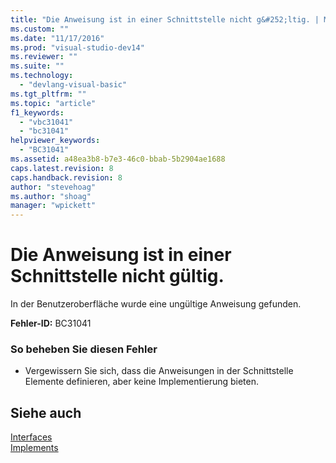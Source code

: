 ```yaml
---
title: "Die Anweisung ist in einer Schnittstelle nicht g&#252;ltig. | Microsoft Docs"
ms.custom: ""
ms.date: "11/17/2016"
ms.prod: "visual-studio-dev14"
ms.reviewer: ""
ms.suite: ""
ms.technology: 
  - "devlang-visual-basic"
ms.tgt_pltfrm: ""
ms.topic: "article"
f1_keywords: 
  - "vbc31041"
  - "bc31041"
helpviewer_keywords: 
  - "BC31041"
ms.assetid: a48ea3b8-b7e3-46c0-bbab-5b2904ae1688
caps.latest.revision: 8
caps.handback.revision: 8
author: "stevehoag"
ms.author: "shoag"
manager: "wpickett"
---
```

# Die Anweisung ist in einer Schnittstelle nicht g&#252;ltig.
In der Benutzeroberfläche wurde eine ungültige Anweisung gefunden.  
  
 **Fehler\-ID:** BC31041  
  
### So beheben Sie diesen Fehler  
  
-   Vergewissern Sie sich, dass die Anweisungen in der Schnittstelle Elemente definieren, aber keine Implementierung bieten.  
  
## Siehe auch  
 [Interfaces](../../visual-basic/programming-guide/language-features/interfaces/index.md)   
 [Implements](../../visual-basic/language-reference/statements/implements-clause.md)